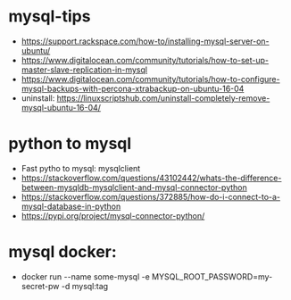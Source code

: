 # mysql-tips
* https://support.rackspace.com/how-to/installing-mysql-server-on-ubuntu/
* https://www.digitalocean.com/community/tutorials/how-to-set-up-master-slave-replication-in-mysql
* https://www.digitalocean.com/community/tutorials/how-to-configure-mysql-backups-with-percona-xtrabackup-on-ubuntu-16-04
* uninstall: https://linuxscriptshub.com/uninstall-completely-remove-mysql-ubuntu-16-04/

# python to mysql
* Fast pytho to mysql: mysqlclient
* https://stackoverflow.com/questions/43102442/whats-the-difference-between-mysqldb-mysqlclient-and-mysql-connector-python
* https://stackoverflow.com/questions/372885/how-do-i-connect-to-a-mysql-database-in-python
* https://pypi.org/project/mysql-connector-python/

# mysql docker:
* docker run --name some-mysql -e MYSQL_ROOT_PASSWORD=my-secret-pw -d mysql:tag
